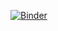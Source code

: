 [![Binder](https://mybinder.org/badge_logo.svg)](https://mybinder.org/v2/gh/BjoernSchilberg/lebensmittel/HEAD?labpath=Entscheidungsbaum_Lebensmittel.ipynb)
